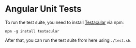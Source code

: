 Angular Unit Tests
==================

To run the test suite, you need to install
[Testacular](http://vojtajina.github.com/testacular/) via npm:

    npm -g install testacular

After that, you can run the test suite from here using `./test.sh`.
